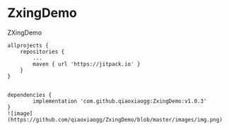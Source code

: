 # ZxingDemo
ZXingDemo  
  
	allprojects {
		repositories {
			...
			maven { url 'https://jitpack.io' }
		}
	}     
  
  
	dependencies {
	        implementation 'com.github.qiaoxiaogg:ZxingDemo:v1.0.3'
	}  
	![image](https://github.com/qiaoxiaogg/ZxingDemo/blob/master/images/img.png)
	
